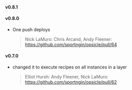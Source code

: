 #### v0.8.1
#### v0.8.0
* One push deploys

  > Nick LaMuro: Chris Arcand, Andy Fleener: https://github.com/sportngin/opsicle/pull/64

#### v0.7.0
* changed it to execute recipes on all instances in a layer

  > Elliot Hursh: Andy Fleener, Nick LaMuro: https://github.com/sportngin/opsicle/pull/62

